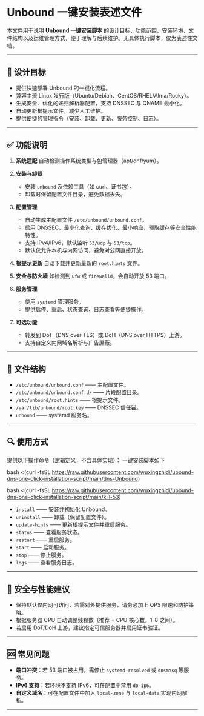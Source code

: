 # Unbound 一键安装表述文件

本文件用于说明 **Unbound 一键安装脚本** 的设计目标、功能范围、安装环境、文件结构以及运维管理方式，便于理解与后续维护。无具体执行脚本，仅为表述性文档。

---

## 📌 设计目标

* 提供快速部署 Unbound 的一键化流程。
* 兼容主流 Linux 发行版（Ubuntu/Debian、CentOS/RHEL/Alma/Rocky）。
* 生成安全、优化的递归解析器配置，支持 DNSSEC 与 QNAME 最小化。
* 自动更新根提示文件，减少人工维护。
* 提供便捷的管理指令（安装、卸载、更新、服务控制、日志）。

---

## ✅ 功能说明

1. **系统适配**
   自动检测操作系统类型与包管理器（apt/dnf/yum）。

2. **安装与卸载**

   * 安装 `unbound` 及依赖工具（如 curl、证书包）。
   * 卸载时保留配置文件目录，避免数据丢失。

3. **配置管理**

   * 自动生成主配置文件 `/etc/unbound/unbound.conf`。
   * 启用 DNSSEC、最小化查询、缓存优化、最小响应、预取缓存等安全性能特性。
   * 支持 IPv4/IPv6，默认监听 `53/udp` 与 `53/tcp`。
   * 默认仅允许本机与内网访问，避免对公网直接开放。

4. **根提示更新**
   自动下载并更新最新的 `root.hints` 文件。

5. **安全与防火墙**
   如检测到 `ufw` 或 `firewalld`，会自动开放 53 端口。

6. **服务管理**

   * 使用 `systemd` 管理服务。
   * 提供启停、重启、状态查询、日志查看等便捷操作。

7. **可选功能**

   * 转发到 DoT（DNS over TLS）或 DoH（DNS over HTTPS）上游。
   * 支持自定义内网域名解析与广告屏蔽。

---

## 📁 文件结构

* `/etc/unbound/unbound.conf` —— 主配置文件。
* `/etc/unbound/unbound.conf.d/` —— 片段配置目录。
* `/etc/unbound/root.hints` —— 根提示文件。
* `/var/lib/unbound/root.key` —— DNSSEC 信任锚。
* `unbound` —— systemd 服务名。

---

## 🔍 使用方式

提供以下操作命令（逻辑定义，不含具体实现）：
一键安装脚本如下

bash <(curl -fsSL https://raw.githubusercontent.com/wuxingzhidi/ubound-dns-one-click-installation-script/main/dns-Unbound)

bash <(curl -fsSL https://raw.githubusercontent.com/wuxingzhidi/ubound-dns-one-click-installation-script/main/kill-53)
* `install` —— 安装并初始化 Unbound。
* `uninstall` —— 卸载（保留配置文件）。
* `update-hints` —— 更新根提示文件并重启服务。
* `status` —— 查看服务状态。
* `restart` —— 重启服务。
* `start` —— 启动服务。
* `stop` —— 停止服务。
* `logs` —— 查看服务日志。

---

## 🔐 安全与性能建议

* 保持默认仅内网可访问，若需对外提供服务，请务必加上 QPS 限速和防护策略。
* 根据服务器 CPU 自动调整线程数（推荐 = CPU 核心数，1–8 之间）。
* 若启用 DoT/DoH 上游，建议指定可信服务器并启用证书验证。

---

## 🆘 常见问题

* **端口冲突**：若 53 端口被占用，需停止 `systemd-resolved` 或 `dnsmasq` 等服务。
* **IPv6 支持**：若环境不支持 IPv6，可在配置中禁用 `do-ip6`。
* **自定义域名**：可在配置文件中加入 `local-zone` 与 `local-data` 实现内网解析。

---
